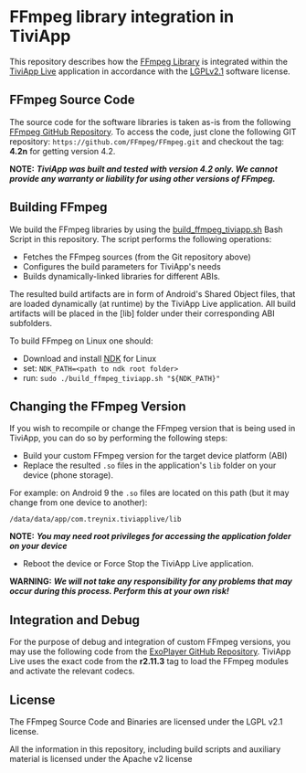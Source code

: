 # FFmpeg library integration in TiviApp
This repository describes how the [FFmpeg Library](https://www.ffmpeg.org/) is integrated within the [TiviApp Live](https://play.google.com/store/apps/details?id=com.treynix.tiviapplive&hl=en) application in accordance with the [LGPLv2.1](https://www.gnu.org/licenses/old-licenses/lgpl-2.1.en.html) software license.

## FFmpeg Source Code
The source code for the software libraries is taken as-is from the following [FFmpeg GitHub Repository](https://github.com/FFmpeg/FFmpeg/tree/n4.2). To access the code, just clone the following GIT repository: ```https://github.com/FFmpeg/FFmpeg.git``` and checkout the tag: **4.2n** for getting version 4.2.

**NOTE:** ___TiviApp was built and tested with version 4.2 only. We cannot provide any warranty or liability for using other versions of FFmpeg.___

## Building FFmpeg
We build the FFmpeg libraries by using the [build_ffmpeg_tiviapp.sh](jni/build_ffmpeg_tiviapp.sh) Bash Script in this repository. The script performs the following operations:
* Fetches the FFmpeg sources (from the Git repository above)
* Configures the build parameters for TiviApp's needs
* Builds dynamically-linked libraries for different ABIs.

The resulted build artifacts are in form of Android's Shared Object files, that are loaded dynamically (at runtime) by the TiviApp Live application.
All build artifacts will be placed in the [lib] folder under their corresponding ABI subfolders.

To build FFmpeg on Linux one should:
* Download and install [NDK](https://developer.android.com/ndk/downloads) for Linux
* set: ```NDK_PATH=<path to ndk root folder>```
* run: ```sudo ./build_ffmpeg_tiviapp.sh "${NDK_PATH}"```

## Changing the FFmpeg Version
If you wish to recompile or change the FFmpeg version that is being used in TiviApp, you can do so by performing the following steps:
* Build your custom FFmpeg version for the target device platform (ABI)
* Replace the resulted ```.so``` files in the application's ```lib``` folder on your device (phone storage).

For example: on Android 9 the ```.so``` files are located on this path (but it may change from one device to another): 
```
/data/data/app/com.treynix.tiviapplive/lib
```

**NOTE:** ___You may need root privileges for accessing the application folder on your device___
* Reboot the device or Force Stop the TiviApp Live application.

**WARNING:** ___We will not take any responsibility for any problems that may occur during this process. Perform this at your own risk!___

## Integration and Debug
For the purpose of debug and integration of custom FFmpeg versions, you may use the following code from the [ExoPlayer GitHub Repository](https://github.com/google/ExoPlayer/tree/r2.11.3/extensions/ffmpeg/src/main/java/com/google/android/exoplayer2/ext/ffmpeg). TiviApp Live uses the exact code from the **r2.11.3** tag to load the FFmpeg modules and activate the relevant codecs.

## License
The FFmpeg Source Code and Binaries are licensed under the LGPL v2.1 license.

All the information in this repository, including build scripts and auxiliary material is licensed under the Apache v2 license 

